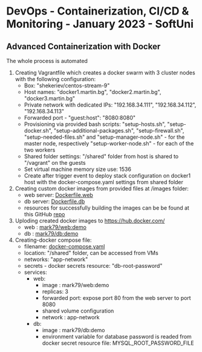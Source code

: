# DevOps - Containerization, CI/CD &amp; Monitoring - January 2023 - SoftUni

## Advanced Containerization with Docker

The whole process is automated

1. Creating Vagrantfile which creates a docker swarm with 3 cluster nodes with the following configuration:
   - Box: "shekeriev/centos-stream-9"
   - Host names: "docker1.martin.bg", "docker2.martin.bg", "docker3.martin.bg"
   - Private network with dedicated IPs: "192.168.34.111", "192.168.34.112", "192.168.34.113"
   - Forwarded port - "guest:host": "8080:8080"
   - Provisioning via provided bash scripts: "setup-hosts.sh", "setup-docker.sh", "setup-additional-packages.sh", "setup-firewall.sh", "setup-needed-files.sh" and "setup-manager-node.sh" - for the master node, respectively "setup-worker-node.sh" - for each of the two workers
    - Shared folder settings: "/shared" folder from host is shared to "/vagrant" on the guests
    - Set virtual machine memory size use: 1536
    - Create after trigger event to deploy stack configuration on docker1 host with the docker-compose.yaml settings from shared folder
2. Creating custom docker images from provided files at /images folder:
   - web server: [Dockerfile.web](/images/Dockerfile.web)
   - db server: [Dockerfile.db](/images/Dockerfile.db)
   - resources for successfully building the images can be be found at this GitHub [repo](https://github.com/mark79-github/bgapp.git)
3. Uploding created docker images to <https://hub.docker.com/>
   - web : [mark79/web:demo](https://hub.docker.com/r/mark79/web)
   - db : [mark79/db:demo](https://hub.docker.com/r/mark79/db)
4. Creating-docker compose file:
   - filename: [docker-compose.yaml](/shared/docker-compose.yaml)
   - location: "/shared" folder, can be accessed from VMs
   - networks: "app-network"
   - secrets - docker secrets resource: "db-root-password"
   - services:
     - web:
       - image : mark79/web:demo
       - replicas: 3
       - forwarded port: expose port 80 from the web server to port 8080
       - shared volume configuration
       - network : app-network
     - db:
       - image : mark79/db:demo
       - environment variable for database password is readed from docker secret resource file: MYSQL_ROOT_PASSWORD_FILE
